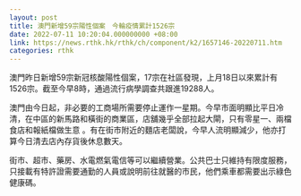 ```yaml
---
layout: post
title: 澳門新增59宗陽性個案　今輪疫情累計1526宗
date: 2022-07-11 10:20:04.000000000 +08:00
link: https://news.rthk.hk/rthk/ch/component/k2/1657146-20220711.htm
categories: rthk
---
```


澳門昨日新增59宗新冠核酸陽性個案，17宗在社區發現，上月18日以來累計有1526宗。截至今早8時，通過流行病學調查共跟進19288人。

澳門由今日起，非必要的工商場所需要停止運作一星期。今早市面明顯比平日冷清，在中區的新馬路和橫街的商業區，店舖幾乎全部拉起大閘，只有零星一、兩檔食店和報紙檔做生意 。有在街市附近的麵店老闆說，今早人流明顯減少，他亦打算今日清去店內存貨後休息數天。

街市、超市、藥房、水電燃氣電信等可以繼續營業。公共巴士只維持有限度服務，只接載有特許證需要通勤的人員或說明前往就醫的市民，他們乘車都需要出示綠色健康碼。
